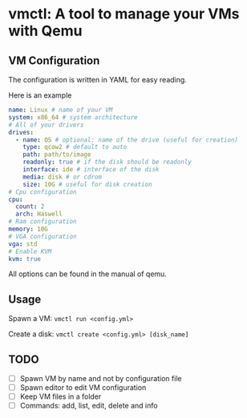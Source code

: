 # vmctl: A tool to manage your VMs with Qemu

## VM Configuration

The configuration is written in YAML for easy reading.

Here is an example

```yaml
name: Linux # name of your VM
system: x86_64 # system architecture
# All of your drivers
drives:
  - name: OS # optional: name of the drive (useful for creation)
    type: qcow2 # default to auto
    path: path/to/image
    readonly: true # if the disk should be readonly
    interface: ide # interface of the disk
    media: disk # or cdrom
    size: 10G # useful for disk creation
# Cpu configuration
cpu:
  count: 2
  arch: Haswell
# Ram configuration
memory: 10G
# VGA configuration
vga: std
# Enable KVM
kvm: true
```

All options can be found in the manual of qemu.

## Usage

Spawn a VM: `vmctl run <config.yml>`

Create a disk: `vmctl create <config.yml> [disk_name]`

## TODO

- [ ] Spawn VM by name and not by configuration file
- [ ] Spawn editor to edit VM configuration
- [ ] Keep VM files in a folder
- [ ] Commands: add, list, edit, delete and info

